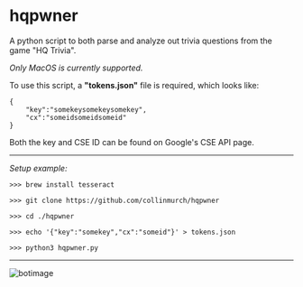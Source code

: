 # hqpwner

A python script to both parse and analyze out trivia questions from the game "HQ Trivia".

*Only MacOS is currently supported.*

To use this script, a **"tokens.json"** file is required, which looks like:
```
{
    "key":"somekeysomekeysomekey",
    "cx":"someidsomeidsomeid"
}
```

Both the key and CSE ID can be found on Google's CSE API page.

---
*Setup example:*

```
>>> brew install tesseract

>>> git clone https://github.com/collinmurch/hqpwner

>>> cd ./hqpwner

>>> echo '{"key":"somekey","cx":"someid"}' > tokens.json

>>> python3 hqpwner.py
```
---
![botimage](https://i.imgur.com/Ty0RZH4.png)
